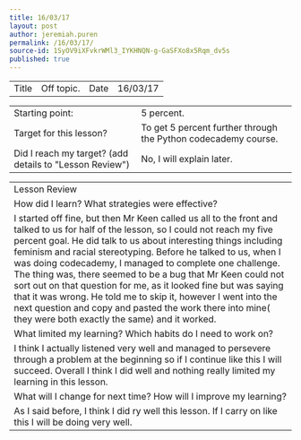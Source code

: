 ```yaml
---
title: 16/03/17
layout: post
author: jeremiah.puren
permalink: /16/03/17/
source-id: 1SyOV9iXFvkrWMl3_IYKHNQN-g-GaSFXo8x5Rqm_dv5s
published: true
---
```

<table>
  <tr>
    <td>Title</td>
    <td>Off topic.</td>
    <td>Date</td>
    <td>16/03/17</td>
  </tr>
</table>


<table>
  <tr>
    <td>Starting point:</td>
    <td>5 percent.</td>
  </tr>
  <tr>
    <td>Target for this lesson?</td>
    <td>To get 5 percent further through the Python codecademy course.</td>
  </tr>
  <tr>
    <td>Did I reach my target? 
(add details to "Lesson Review")</td>
    <td>No, I will explain later.</td>
  </tr>
</table>


<table>
  <tr>
    <td>Lesson Review</td>
  </tr>
  <tr>
    <td>How did I learn? What strategies were effective? </td>
  </tr>
  <tr>
    <td>I started off fine, but then Mr Keen called us all to the front and talked to us for half of the lesson, so I could not reach my five percent goal. He did talk to us about interesting things including feminism and racial stereotyping. Before he talked to us, when I was doing codecademy, I managed to complete one challenge. The thing was, there seemed to be a bug that Mr Keen could not sort out on that question for me, as it looked fine but was saying that it was wrong. He told me to skip it, however I went into the next question and copy and pasted the work there into mine( they were both exactly the same) and it worked.</td>
  </tr>
  <tr>
    <td>What limited my learning? Which habits do I need to work on? </td>
  </tr>
  <tr>
    <td>I think I actually listened very well and managed to persevere through a problem at the beginning so if I continue like this I will succeed. Overall I think I did well and nothing really limited my learning in this lesson.</td>
  </tr>
  <tr>
    <td>What will I change for next time? How will I improve my learning?</td>
  </tr>
  <tr>
    <td>As I said before, I think I did ry well this lesson. If I carry on like this I will be doing very well.</td>
  </tr>
</table>


